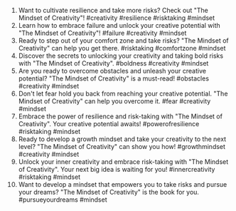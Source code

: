 1. Want to cultivate resilience and take more risks? Check out "The Mindset of Creativity"! #creativity #resilience #risktaking #mindset
2. Learn how to embrace failure and unlock your creative potential with "The Mindset of Creativity"! #failure #creativity #mindset
3. Ready to step out of your comfort zone and take risks? "The Mindset of Creativity" can help you get there. #risktaking #comfortzone #mindset
4. Discover the secrets to unlocking your creativity and taking bold risks with "The Mindset of Creativity". #boldness #creativity #mindset
5. Are you ready to overcome obstacles and unleash your creative potential? "The Mindset of Creativity" is a must-read! #obstacles #creativity #mindset
6. Don't let fear hold you back from reaching your creative potential. "The Mindset of Creativity" can help you overcome it. #fear #creativity #mindset
7. Embrace the power of resilience and risk-taking with "The Mindset of Creativity". Your creative potential awaits! #powerofresilience #risktaking #mindset
8. Ready to develop a growth mindset and take your creativity to the next level? "The Mindset of Creativity" can show you how! #growthmindset #creativity #mindset
9. Unlock your inner creativity and embrace risk-taking with "The Mindset of Creativity". Your next big idea is waiting for you! #innercreativity #risktaking #mindset
10. Want to develop a mindset that empowers you to take risks and pursue your dreams? "The Mindset of Creativity" is the book for you. #pursueyourdreams #mindset
